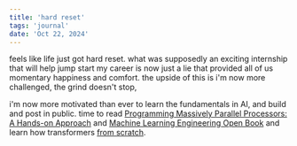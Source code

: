 ```yaml
---
title: 'hard reset'
tags: 'journal'
date: 'Oct 22, 2024'
---
```


feels like life just got hard reset. what was supposedly an exciting internship that will help jump start my career is now just a lie that provided all of us momentary happiness and comfort. the upside of this is i'm now more challenged, the grind doesn't stop,

i'm now more motivated than ever to learn the fundamentals in AI, and build and post in public. time to read [Programming Massively Parallel Processors: A Hands-on Approach](https://learning.oreilly.com/library/view/programming-massively-parallel/9780323984638/) and [Machine Learning Engineering Open Book](https://github.com/stas00/ml-engineering?tab=readme-ov-file) and learn how transformers [from scratch](https://www.youtube.com/watch?v=ISNdQcPhsts).
